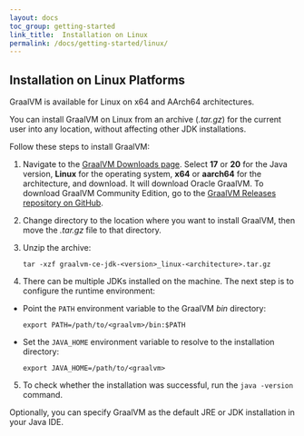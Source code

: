 ```yaml
---
layout: docs
toc_group: getting-started
link_title:  Installation on Linux
permalink: /docs/getting-started/linux/
---
```


## Installation on Linux Platforms

GraalVM is available for Linux on x64 and AArch64 architectures.

You can install GraalVM on Linux from an archive (_.tar.gz_) for the current user into any location, without affecting other JDK installations.

Follow these steps to install GraalVM: 

1. Navigate to the [GraalVM Downloads page](https://www.graalvm.org/downloads/). Select **17** or **20** for the Java version, **Linux** for the operating system, **x64** or **aarch64** for the architecture, and download. It will download Oracle GraalVM. 
To download GraalVM Community Edition, go to the [GraalVM Releases repository on GitHub](https://github.com/graalvm/graalvm-ce-builds/releases).

2. Change directory to the location where you want to install GraalVM, then move the _.tar.gz_ file to that directory.

3. Unzip the archive:
    ```shell
    tar -xzf graalvm-ce-jdk-<version>_linux-<architecture>.tar.gz
    ```
4. There can be multiple JDKs installed on the machine. The next step is to configure the runtime environment:
  - Point the `PATH` environment variable to the GraalVM _bin_ directory:
    ```shell
    export PATH=/path/to/<graalvm>/bin:$PATH
    ```
  - Set the `JAVA_HOME` environment variable to resolve to the installation directory:
    ```shell
    export JAVA_HOME=/path/to/<graalvm>
    ```
5. To check whether the installation was successful, run the `java -version` command.

Optionally, you can specify GraalVM as the default JRE or JDK installation in your Java IDE.